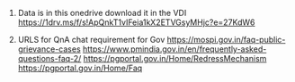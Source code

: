 1. Data is in this onedrive download it in the VDI https://1drv.ms/f/s!ApQnkT1vIFeia1kX2ETVGsyMHjc?e=27KdW6

2. URLS for QnA chat requirement for Gov 
https://mospi.gov.in/faq-public-grievance-cases
https://www.pmindia.gov.in/en/frequently-asked-questions-faq-2/
https://pgportal.gov.in/Home/RedressMechanism
https://pgportal.gov.in/Home/Faq
